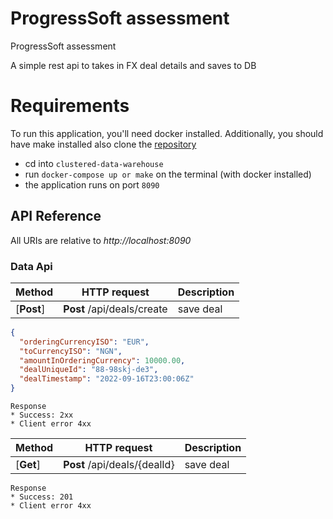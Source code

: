 # ProgressSoft assessment

ProgressSoft assessment

A simple rest api to takes in FX deal details and saves to DB

# Requirements
To run this application, you'll need docker installed.
Additionally, you should have make installed also
clone the [repository](https://github.com/odamilola36/clustered-data-warehouse.git)
* cd into ```clustered-data-warehouse```
* run ```docker-compose up or make``` on the terminal (with docker installed)
* the application runs on port ```8090```


## API Reference

All URIs are relative to *http://localhost:8090*


### Data Api

| Method     | HTTP request               | Description | 
|------------|----------------------------|-------------|
| [**Post**] | **Post** /api/deals/create | save deal   |    

```json
{
  "orderingCurrencyISO": "EUR",
  "toCurrencyISO": "NGN",
  "amountInOrderingCurrency": 10000.00,
  "dealUniqueId": "88-98skj-de3",
  "dealTimestamp": "2022-09-16T23:00:06Z"
}
```
```
Response
* Success: 2xx
* Client error 4xx
```


| Method    | HTTP request                 | Description | 
|-----------|------------------------------|-------------|
| [**Get**] | **Post** /api/deals/{dealId} | save deal   |

```
Response
* Success: 201
* Client error 4xx
```